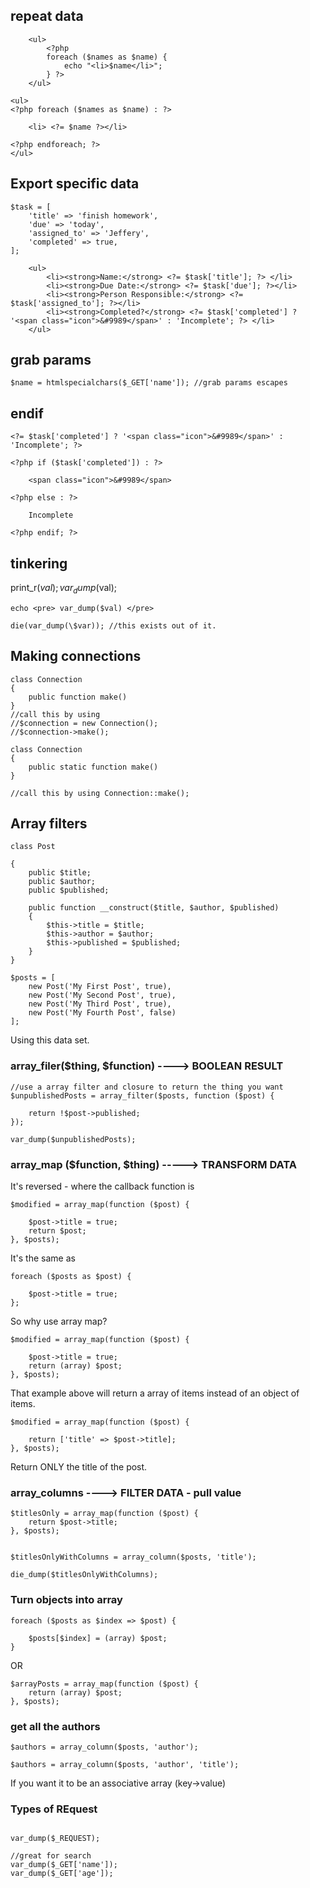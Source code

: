 ## repeat data

```
    <ul>
        <?php
        foreach ($names as $name) {
            echo "<li>$name</li>";
        } ?>
    </ul>
```

```
<ul>
<?php foreach ($names as $name) : ?>

    <li> <?= $name ?></li>

<?php endforeach; ?>
</ul>
```

## Export specific data

```
$task = [
    'title' => 'finish homework',
    'due' => 'today',
    'assigned_to' => 'Jeffery',
    'completed' => true,
];
```

```
    <ul>
        <li><strong>Name:</strong> <?= $task['title']; ?> </li>
        <li><strong>Due Date:</strong> <?= $task['due']; ?></li>
        <li><strong>Person Responsible:</strong> <?= $task['assigned_to']; ?></li>
        <li><strong>Completed?</strong> <?= $task['completed'] ? '<span class="icon">&#9989</span>' : 'Incomplete'; ?> </li>
    </ul>

```

## grab params

```
$name = htmlspecialchars($_GET['name']); //grab params escapes
```

## endif

```
<?= $task['completed'] ? '<span class="icon">&#9989</span>' : 'Incomplete'; ?>
```

```
<?php if ($task['completed']) : ?>

    <span class="icon">&#9989</span>

<?php else : ?>

    Incomplete

<?php endif; ?>
```

## tinkering

print_r($val);
var_dump($val);

```
echo <pre> var_dump($val) </pre>
```

```
die(var_dump(\$var)); //this exists out of it.
```

## Making connections

```
class Connection
{
    public function make()
}
//call this by using
//$connection = new Connection();
//$connection->make();

```

```
class Connection
{
    public static function make()
}

//call this by using Connection::make();
```

## Array filters

```
class Post

{
    public $title;
    public $author;
    public $published;

    public function __construct($title, $author, $published)
    {
        $this->title = $title;
        $this->author = $author;
        $this->published = $published;
    }
}

$posts = [
    new Post('My First Post', true),
    new Post('My Second Post', true),
    new Post('My Third Post', true),
    new Post('My Fourth Post', false)
];

```

Using this data set.

### array_filer($thing, $function) ----> BOOLEAN RESULT

```
//use a array filter and closure to return the thing you want
$unpublishedPosts = array_filter($posts, function ($post) {

    return !$post->published;
});

var_dump($unpublishedPosts);
```

### array_map ($function, $thing) -----> TRANSFORM DATA

It's reversed - where the callback function is

```
$modified = array_map(function ($post) {

    $post->title = true;
    return $post;
}, $posts);
```

It's the same as

```
foreach ($posts as $post) {

    $post->title = true;
};
```

So why use array map?

```
$modified = array_map(function ($post) {

    $post->title = true;
    return (array) $post;
}, $posts);
```

That example above will return a array of items instead of an object of items.

```
$modified = array_map(function ($post) {

    return ['title' => $post->title];
}, $posts);
```

Return ONLY the title of the post.

### array_columns ----> FILTER DATA - pull value

```
$titlesOnly = array_map(function ($post) {
    return $post->title;
}, $posts);


$titlesOnlyWithColumns = array_column($posts, 'title');

die_dump($titlesOnlyWithColumns);

```

### Turn objects into array

```
foreach ($posts as $index => $post) {

    $posts[$index] = (array) $post;
}
```

OR

```
$arrayPosts = array_map(function ($post) {
    return (array) $post;
}, $posts);
```

### get all the authors

```
$authors = array_column($posts, 'author');
```

```
$authors = array_column($posts, 'author', 'title');
```

If you want it to be an associative array (key->value)

### Types of REquest

```var_dump($_SERVER);

var_dump($_REQUEST);

//great for search
var_dump($_GET['name']);
var_dump($_GET['age']);
```
